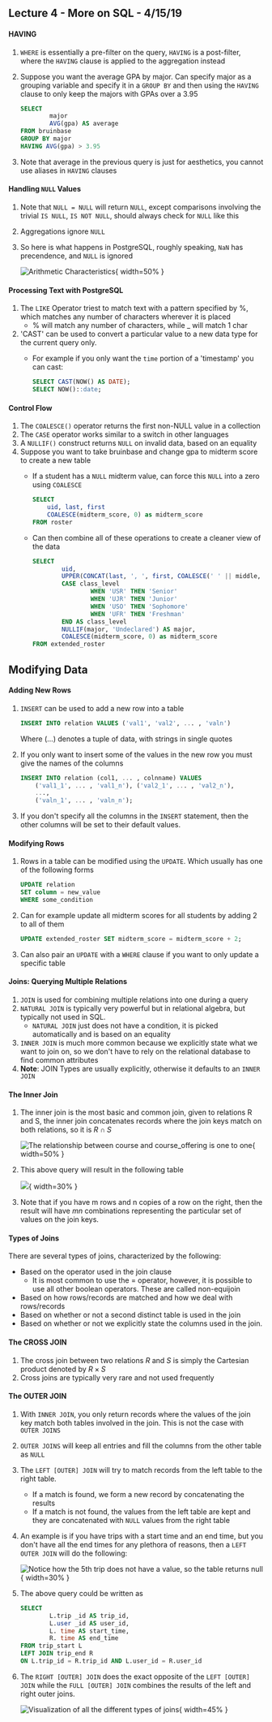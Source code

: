 ## Lecture 4 - More on SQL - 4/15/19

#### HAVING

1. `WHERE` is essentially a pre-filter on the query, `HAVING` is a post-filter,
    where the `HAVING` clause is applied to the aggregation instead
2. Suppose you want the average GPA by major. Can specify major as a grouping
    variable and specify it in a `GROUP BY` and then using the `HAVING` clause
    to only keep the majors with GPAs over a 3.95

    ```sql
    SELECT
            major
            AVG(gpa) AS average
    FROM bruinbase
    GROUP BY major
    HAVING AVG(gpa) > 3.95
    ```
3. Note that average in the previous query is just for aesthetics, you cannot use aliases
    in `HAVING` clauses

#### Handling `NULL` Values

1. Note that `NULL = NULL` will return `NULL`, except comparisons involving the trivial
   `IS NULL`, `IS NOT NULL`, should always check for `NULL` like this
2. Aggregations ignore `NULL`
3. So here is what happens in PostgreSQL, roughly speaking, `NaN` has precendence, and `NULL`
    is ignored

    ![Arithmetic Characteristics](images/NULL.png){ width=50% }

#### Processing Text with PostgreSQL

1. The `LIKE` Operator triest to match text with a pattern specified by %, which matches any
    number of characters wherever it is placed
    * % will match any number of characters, while _ will match 1 char
2. 'CAST' can be used to convert a particular value to a new data type for the current query only.
    * For example if you only want the `time` portion of a 'timestamp' you can cast:

        ```sql
        SELECT CAST(NOW() AS DATE);
        SELECT NOW()::date;
        ```

#### Control Flow

1. The `COALESCE()` operator returns the first non-NULL value in a collection
2. The `CASE` operator works similar to a switch in other languages
3. A `NULLIF()` construct returns `NULL` on invalid data, based on an equality
4. Suppose you want to take bruinbase and change gpa to midterm score to create a new table
    * If a student has a `NULL` midterm value, can force this `NULL` into a zero using `COALESCE`

        ```sql
        SELECT
            uid, last, first
            COALESCE(midterm_score, 0) as midterm_score
        FROM roster
        ```
    * Can then combine all of these operations to create a cleaner view of the data

        ```sql
        SELECT
                uid,
                UPPER(CONCAT(last, ', ', first, COALESCE(' ' || middle, ''))) as name,
                CASE class_level
                        WHEN 'USR' THEN 'Senior'
                        WHEN 'UJR' THEN 'Junior'
                        WHEN 'USO' THEN 'Sophomore'
                        WHEN 'UFR' THEN 'Freshman'
                END AS class_level
                NULLIF(major, 'Undeclared') AS major,
                COALESCE(midterm_score, 0) as midterm_score
        FROM extended_roster
        ```

## Modifying Data

#### Adding New Rows

1. `INSERT` can be used to add a new row into a table

    ```sql
    INSERT INTO relation VALUES ('val1', 'val2', ... , 'valn')
    ```
    Where (...) denotes a tuple of data, with strings in single quotes
2. If you only want to insert some of the values in the new row you must give the names
    of the columns

    ```sql
    INSERT INTO relation (col1, ... , colnname) VALUES
        ('val1_1', ... , 'val1_n'), ('val2_1', ... , 'val2_n'),
        ...,
        ('valn_1', ... , 'valn_n');
    ```
3. If you don't specify all the columns in the `INSERT` statement, then the other columns will
    be set to their default values.

#### Modifying Rows

1. Rows in a table can be modified using the `UPDATE`. Which usually has one of the following forms

    ```sql
    UPDATE relation
    SET column = new_value
    WHERE some_condition
    ```
2. Can for example update all midterm scores for all students by adding 2 to all of them

    ```sql
    UPDATE extended_roster SET midterm_score = midterm_score + 2;
    ```
3. Can also pair an `UPDATE` with a `WHERE` clause if you want to only update a specific table

#### Joins: Querying Multiple Relations

1. `JOIN` is used for combining multiple relations into one during a query
2. `NATURAL JOIN` is typically very powerful but in relational algebra, but typically not used
    in SQL.
    * `NATURAL JOIN` just does not have a condition, it is picked automatically and is based on
        an equality
3. `INNER JOIN` is much more common because we explicitly state what we want to join on, so we
    don't have to rely on the relational database to find common attributes
4. **Note**: JOIN Types are usually explicitly, otherwise it defaults to an `INNER JOIN`


#### The Inner Join

1. The inner join is the most basic and common join, given to relations R and S, the inner join
    concatenates records where the join keys match on both relations, so it is $R \cap S$

    ![The relationship between course and course_offering is one to one](images/inner_join.png){ width=50% }

2. This above query will result in the following table

    ![](images/inner_join_res.png){ width=30% }

3. Note that if you have m rows and n copies of a row on the right, then the result will have $mn$
    combinations representing the particular set of values on the join keys.

#### Types of Joins

There are several types of joins, characterized by the following:

* Based on the operator used in the join clause
    * It is most common to use the = operator, however, it is possible to use all other
        boolean operators. These are called non-equijoin
* Based on how rows/records are matched and how we deal with rows/records
* Based on whether or not a second distinct table is used in the join
* Based on whether or not we explicitly state the columns used in the join.

#### The CROSS JOIN

1. The cross join between two relations $R$ and $S$ is simply the Cartesian product denoted by
    $R \times S$
2. Cross joins are typically very rare and not used frequently

#### The OUTER JOIN

1. With `INNER JOIN`, you only return records where the values of the join key match both tables
   involved in the join. This is not the case with `OUTER JOINS`
2. `OUTER JOINS` will keep all entries and fill the columns from the other table as `NULL`
3. The `LEFT [OUTER] JOIN` will try to match records from the left table to the right table.
    * If a match is found, we form a  new record by concatenating the results
    * If a match is not found, the values from the left table are kept and they are concatenated
        with `NULL` values from the right table
4. An example is if you have trips with a start time and an end time, but you don't have all the
   end times for any plethora of reasons, then a `LEFT OUTER JOIN` will do the following:

      ![Notice how the 5th trip does not have a value, so the table returns null](images/outer_join.png){ width=30% }

5. The above query could be written as

    ```sql
    SELECT
            L.trip _id AS trip_id,
            L.user _id AS user_id,
            L. time AS start_time,
            R. time AS end_time
    FROM trip_start L
    LEFT JOIN trip_end R
    ON L.trip_id = R.trip_id AND L.user_id = R.user_id
    ```
6. The `RIGHT [OUTER] JOIN` does the exact opposite of the `LEFT [OUTER] JOIN` while the `FULL
   [OUTER] JOIN` combines the results of the left and right outer joins.

   ![Visualization of all the different types of joins](images/sql_joins.jpg){ width=45% }


